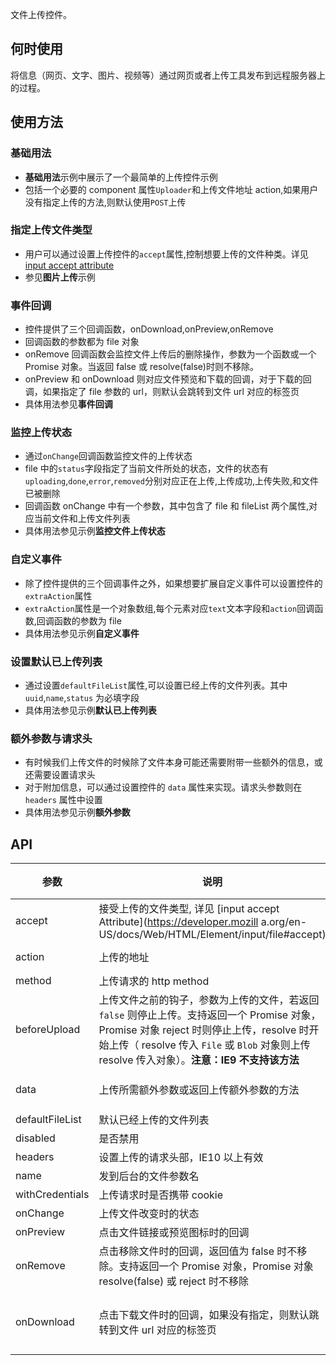 文件上传控件。

## 何时使用

将信息（网页、文字、图片、视频等）通过网页或者上传工具发布到远程服务器上的过程。

## 使用方法

### 基础用法

- **基础用法**示例中展示了一个最简单的上传控件示例
- 包括一个必要的 component 属性`Uploader`和上传文件地址 action,如果用户没有指定上传的方法,则默认使用`POST`上传

### 指定上传文件类型

- 用户可以通过设置上传控件的`accept`属性,控制想要上传的文件种类。详见 [input accept attribute](https://developer.mozilla.org/en-US/docs/Web/HTML/Element/input/file#accept)
- 参见**图片上传**示例

### 事件回调

- 控件提供了三个回调函数，onDownload,onPreview,onRemove
- 回调函数的参数都为 file 对象
- onRemove 回调函数会监控文件上传后的删除操作，参数为一个函数或一个 Promise 对象。当返回 false 或 resolve(false)时则不移除。
- onPreview 和 onDownload 则对应文件预览和下载的回调，对于下载的回调，如果指定了 file 参数的 url，则默认会跳转到文件 url 对应的标签页
- 具体用法参见**事件回调**

### 监控上传状态

- 通过`onChange`回调函数监控文件的上传状态
- file 中的`status`字段指定了当前文件所处的状态，文件的状态有`uploading`,`done`,`error`,`removed`分别对应正在上传,上传成功,上传失败,和文件已被删除
- 回调函数 onChange 中有一个参数，其中包含了 file 和 fileList 两个属性,对应当前文件和上传文件列表
- 具体用法参见示例**监控文件上传状态**

### 自定义事件

- 除了控件提供的三个回调事件之外，如果想要扩展自定义事件可以设置控件的`extraAction`属性
- `extraAction`属性是一个对象数组,每个元素对应`text`文本字段和`action`回调函数,回调函数的参数为 file
- 具体用法参见示例**自定义事件**

### 设置默认已上传列表

- 通过设置`defaultFileList`属性,可以设置已经上传的文件列表。其中 `uuid`,`name`,`status` 为必填字段
- 具体用法参见示例**默认已上传列表**

### 额外参数与请求头

- 有时候我们上传文件的时候除了文件本身可能还需要附带一些额外的信息，或还需要设置请求头
- 对于附加信息，可以通过设置控件的 `data` 属性来实现。请求头参数则在 `headers` 属性中设置
- 具体用法参见示例**额外参数**

## API

| 参数 | 说明 | 类型 | 默认值 | 版本 |
| --- | --- | --- | --- | --- |
| accept | 接受上传的文件类型, 详见 [input accept Attribute](https://developer.mozill a.org/en-US/docs/Web/HTML/Element/input/file#accept) | string | - |  |
| action | 上传的地址 | string \| (file) => Promise | - |  |
| method | 上传请求的 http method | string | `post` |  |
| beforeUpload | 上传文件之前的钩子，参数为上传的文件，若返回 `false` 则停止上传。支持返回一个 Promise 对象，Promise 对象 reject 时则停止上传，resolve 时开始上传（ resolve 传入 `File` 或 `Blob` 对象则上传 resolve 传入对象）。**注意：IE9 不支持该方法** | (file, fileList) => boolean \| Promise | - |  |
| data | 上传所需额外参数或返回上传额外参数的方法 | object\|(file) => object \| Promise&lt;object> | - |  |
| defaultFileList | 默认已经上传的文件列表 | object\[] | - |  |
| disabled | 是否禁用 | boolean | false |  |
| headers | 设置上传的请求头部，IE10 以上有效 | object | - |  |
| name | 发到后台的文件参数名 | string | `file` |  |
| withCredentials | 上传请求时是否携带 cookie | boolean | false |  |
| onChange | 上传文件改变时的状态 | function | - |  |
| onPreview | 点击文件链接或预览图标时的回调 | function(file) | - |  |
| onRemove   | 点击移除文件时的回调，返回值为 false 时不移除。支持返回一个 Promise 对象，Promise 对象 resolve(false) 或 reject 时不移除               | function(file): boolean \| Promise | -   |  |
| onDownload | 点击下载文件时的回调，如果没有指定，则默认跳转到文件 url 对应的标签页 | function(file): void | (跳转新标签页) |  |

